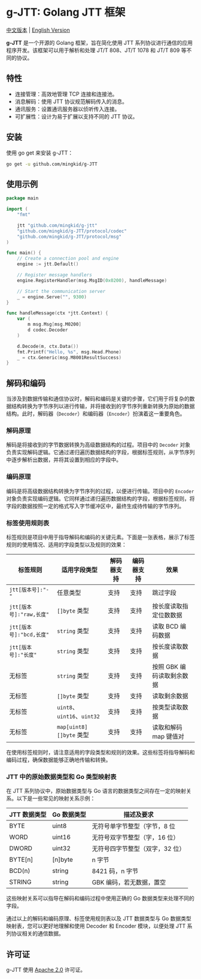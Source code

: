 # g-JTT: Golang JTT 框架

[中文版本](doc/Chinese.md) | [English Version](README.md)

**g-JTT** 是一个开源的 Golang 框架，旨在简化使用 JTT 系列协议进行通信的应用程序开发。该框架可以用于解析和处理 JT/T 808、JT/T 1078 和 JT/T 809 等不同的协议。

## 特性
- 连接管理：高效地管理 TCP 连接和连接池。
- 消息解码：使用 JTT 协议规范解码传入的消息。
- 通讯服务：设置通讯服务器以侦听传入连接。
- 可扩展性：设计为易于扩展以支持不同的 JTT 协议。

## 安装
使用 go get 来安装 g-JTT：
```bash
go get -u github.com/mingkid/g-JTT
```

## 使用示例
```go
package main

import (
	"fmt"

	jtt "github.com/mingkid/g-jtt"
	"github.com/mingkid/g-JTT/protocol/codec"
	"github.com/mingkid/g-JTT/protocol/msg"
)

func main() {
	// Create a connection pool and engine
	engine := jtt.Default()

	// Register message handlers
	engine.RegisterHandler(msg.MsgID(0x0200), handleMessage)

	// Start the communication server
	_ = engine.Serve("", 9300)
}

func handleMessage(ctx *jtt.Context) {
	var (
		m msg.Msg[msg.M0200]
		d codec.Decoder
	)

	d.Decode(m, ctx.Data())
	fmt.Printf("Hello, %s", msg.Head.Phone)
	_ = ctx.Generic(msg.M8001ResultSuccess)
}
```

## 解码和编码
当涉及到数据传输和通信协议时，解码和编码是关键的步骤，它们用于将复杂的数据结构转换为字节序列以进行传输，并将接收到的字节序列重新转换为原始的数据结构。此时，解码器（`Decoder`）和编码器（`Encoder`）扮演着这一重要角色。

### 解码原理

解码是将接收到的字节数据转换为高级数据结构的过程。项目中的 `Decoder` 对象负责实现解码逻辑。它通过递归遍历数据结构的字段，根据标签规则，从字节序列中逐步解析出数据，并将其设置到相应的字段中。

### 编码原理

编码是将高级数据结构转换为字节序列的过程，以便进行传输。项目中的 `Encoder` 对象负责实现编码逻辑。它同样通过递归遍历数据结构的字段，根据标签规则，将字段的数据按照一定的格式写入字节缓冲区中，最终生成待传输的字节序列。

### 标签使用规则表

标签规则是项目中用于指导解码和编码的关键元素。下面是一张表格，展示了标签规则的使用情况、适用的字段类型以及规则的效果：

| 标签规则               | 适用字段类型                    | 解码器支持 | 编码器支持 | 效果              |
|------------------------|---------------------------|----------|----------|-----------------|
| `jtt[版本号]:"-"`       | 任意类型                      | 支持     | 支持     | 跳过字段            |
| `jtt[版本号]:"raw,长度"` | `[]byte` 类型               | 支持     | 支持     | 按长度读取指定位数数据     |
| `jtt[版本号]:"bcd,长度"` | `string` 类型               | 支持     | 支持     | 读取 BCD 编码数据     |
| `jtt[版本号]:"长度"`     | `string` 类型               | 支持     | 支持     | 按长度读取数据         |
| 无标签                 | `string` 类型               | 支持     | 支持     | 按照 GBK 编码读取剩余数据 |
| 无标签                 | `[]byte` 类型               | 支持     | 支持     | 读取剩余数据          |
| 无标签                 | `uint8`、`uint16`、`uint32` | 支持     | 支持     | 按类型读取数据         |
| 无标签                    | `map[uint8][]byte` 类型     | 支持     | 支持     | 读取和解码 map 键值对   |

在使用标签规则时，请注意适用的字段类型和规则的效果。这些标签将指导解码和编码过程，确保数据能够正确地传输和转换。

### JTT 中的原始数据类型和 Go 类型映射表

在 JTT 系列协议中，原始数据类型与 Go 语言的数据类型之间存在一定的映射关系。以下是一些常见的映射关系示例：

|   JTT 数据类型   | Go 数据类型 |         描述及要求         |
| --------------- |---------| ----------------------- |
| BYTE            | uint8   | 无符号单字节整型（字节，8 位 |
| WORD            | uint16  | 无符号双字节整型（字，16 位） |
| DWORD           | uint32  | 无符号四字节整型（双字，32 位）|
| BYTE[n]         | [n]byte | n 字节 |
| BCD(n)          | string  | 8421 码，n 字节 |
| STRING          | string  | GBK 编码，若无数据，置空 |

这些映射关系可以指导在解码和编码过程中使用正确的 Go 数据类型来处理不同的字段。

通过以上的解码和编码原理、标签使用规则表以及 JTT 数据类型与 Go 数据类型映射表，您可以更好地理解和使用 Decoder 和 Encoder 模块，以便处理 JTT 系列协议相关的通信数据。

## 许可证
g-JTT 使用 [Apache 2.0](LICENSE) 许可证。
